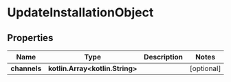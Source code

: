 
# UpdateInstallationObject

## Properties
Name | Type | Description | Notes
------------ | ------------- | ------------- | -------------
**channels** | **kotlin.Array&lt;kotlin.String&gt;** |  |  [optional]




